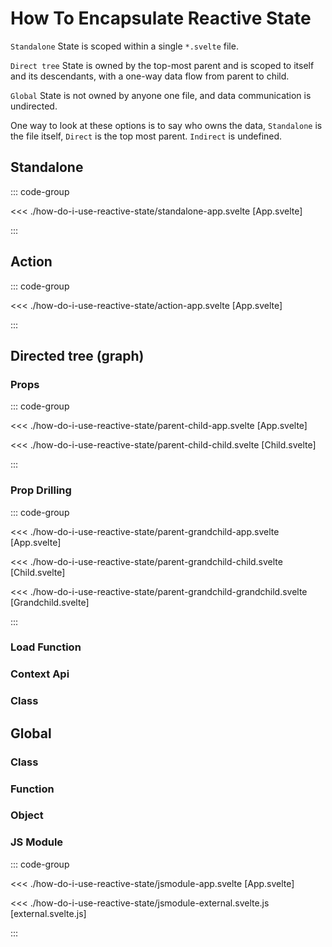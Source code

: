 <script setup>
import SvelteRepl from '../../Svelte.vue'
import Asdf from './how-do-i-use-reactive-state/standalone-app.svelte?raw'
import Asdf2 from './how-do-i-use-reactive-state/parent-child-app.svelte?raw'
import Asdf3 from './how-do-i-use-reactive-state/parent-child-child.svelte?raw'
import Asdf4 from './how-do-i-use-reactive-state/parent-grandchild-app.svelte?raw'
import Asdf5 from './how-do-i-use-reactive-state/parent-grandchild-child.svelte?raw'
import Asdf6 from './how-do-i-use-reactive-state/parent-grandchild-grandchild.svelte?raw'
import Asdf7 from './how-do-i-use-reactive-state/contextapi-app.svelte?raw'
import Asdf8 from './how-do-i-use-reactive-state/contextapi-child.svelte?raw'
import Asdf9 from './how-do-i-use-reactive-state/contextapi-grandchild.svelte?raw'
import Asdf10 from './how-do-i-use-reactive-state/jsmodule-app.svelte?raw'
import Asdf11 from './how-do-i-use-reactive-state/jsmodule-external.svelte.js?raw'
import Asdf12 from './how-do-i-use-reactive-state/action-app.svelte?raw'
</script>

# How To Encapsulate Reactive State

`Standalone` State is scoped within a single `*.svelte` file.

`Direct tree` State is owned by the top-most parent and is scoped to itself and its descendants, with a one-way data flow from parent to child.

`Global` State is not owned by anyone one file, and data communication is undirected.

One way to look at these options is to say who owns the data, `Standalone` is the file itself, `Direct` is the top most parent. `Indirect` is undefined.

## Standalone

::: code-group

<<< ./how-do-i-use-reactive-state/standalone-app.svelte [App.svelte]

:::

<SvelteRepl name="Hello world (edited)" :files="[
	{
		name:'App.svelte',
		contents:Asdf,
	}
]" />

## Action

::: code-group

<<< ./how-do-i-use-reactive-state/action-app.svelte [App.svelte]

:::

<SvelteRepl name="Hello world (edited)" :files="[
	{
		name:'App.svelte',
		contents:Asdf12,
	}
]" />

## Directed tree (graph)

### Props

::: code-group

<<< ./how-do-i-use-reactive-state/parent-child-app.svelte [App.svelte]

<<< ./how-do-i-use-reactive-state/parent-child-child.svelte [Child.svelte]

:::

<SvelteRepl name="Hello world (edited)" :files="[
	{
		name:'App.svelte',
		contents:Asdf2,
	},
	{
		name:'Child.svelte',
		contents:Asdf3,
	},
]" />

### Prop Drilling

::: code-group

<<< ./how-do-i-use-reactive-state/parent-grandchild-app.svelte [App.svelte]

<<< ./how-do-i-use-reactive-state/parent-grandchild-child.svelte [Child.svelte]

<<< ./how-do-i-use-reactive-state/parent-grandchild-grandchild.svelte [Grandchild.svelte]

:::

<SvelteRepl name="Hello world (edited)" :files="[
	{
		name:'App.svelte',
		contents:Asdf4,
	},
	{
		name:'Child.svelte',
		contents:Asdf5,
	},
	{
		name:'Grandchild.svelte',
		contents:Asdf6,
	},
]" />

### Load Function

### Context Api

<!--
::: code-group

<<< ./how-do-i-use-reactive-state/contextapi-app.svelte [App.svelte]

<<< ./how-do-i-use-reactive-state/contextapi-child.svelte [Child.svelte]

<<< ./how-do-i-use-reactive-state/contextapi-grandchild.svelte [Grandchild.svelte]

:::

<SvelteRepl name="Hello world (edited)" :files="[
	{
		name:'App.svelte',
		contents:Asdf7,
	},
	{
		name:'Child.svelte',
		contents:Asdf8,
	},
	{
		name:'Grandchild.svelte',
		contents:Asdf9,
	},
]" /> -->

### Class

## Global

### Class

### Function

### Object

### JS Module

::: code-group

<<< ./how-do-i-use-reactive-state/jsmodule-app.svelte [App.svelte]

<<< ./how-do-i-use-reactive-state/jsmodule-external.svelte.js [external.svelte.js]

:::

<SvelteRepl name="Hello world (edited)" :files="[
	{
		name:'App.svelte',
		contents:Asdf10,
	},
	{
		name:'external.svelte.js',
		contents:Asdf11,
	},
]" />
